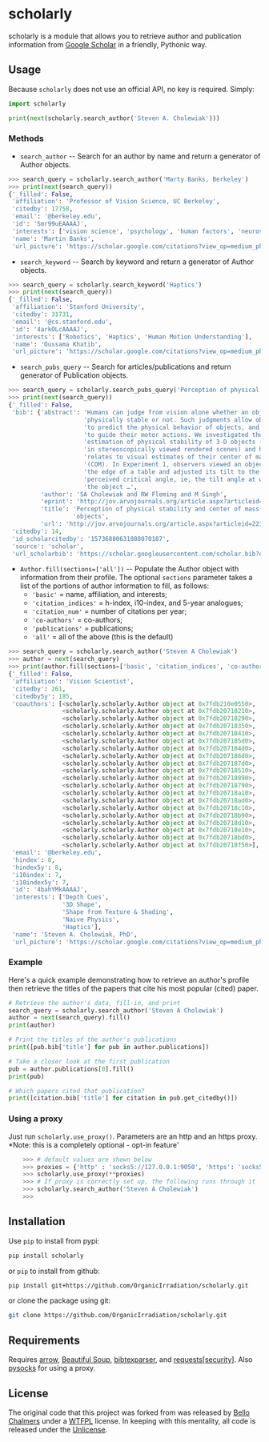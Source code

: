 # scholarly
scholarly is a module that allows you to retrieve author and publication information from [Google Scholar](https://scholar.google.com) in a friendly, Pythonic way.


## Usage
Because `scholarly` does not use an official API, no key is required. Simply:

```python
import scholarly

print(next(scholarly.search_author('Steven A. Cholewiak')))
```

### Methods
* `search_author` -- Search for an author by name and return a generator of Author objects.

```python
>>> search_query = scholarly.search_author('Marty Banks, Berkeley')
>>> print(next(search_query))
{'_filled': False,
 'affiliation': 'Professor of Vision Science, UC Berkeley',
 'citedby': 17758,
 'email': '@berkeley.edu',
 'id': 'Smr99uEAAAAJ',
 'interests': ['vision science', 'psychology', 'human factors', 'neuroscience'],
 'name': 'Martin Banks',
 'url_picture': 'https://scholar.google.com/citations?view_op=medium_photo&user=Smr99uEAAAAJ'}
```

* `search_keyword` -- Search by keyword and return a generator of Author objects.

```python
>>> search_query = scholarly.search_keyword('Haptics')
>>> print(next(search_query))
{'_filled': False,
 'affiliation': 'Stanford University',
 'citedby': 31731,
 'email': '@cs.stanford.edu',
 'id': '4arkOLcAAAAJ',
 'interests': ['Robotics', 'Haptics', 'Human Motion Understanding'],
 'name': 'Oussama Khatib',
 'url_picture': 'https://scholar.google.com/citations?view_op=medium_photo&user=4arkOLcAAAAJ'}
```

* `search_pubs_query` -- Search for articles/publications and return generator of Publication objects.

```python
>>> search_query = scholarly.search_pubs_query('Perception of physical stability and center of mass of 3D objects')
>>> print(next(search_query))
{'_filled': False,
 'bib': {'abstract': 'Humans can judge from vision alone whether an object is '
                     'physically stable or not. Such judgments allow observers '
                     'to predict the physical behavior of objects, and hence '
                     'to guide their motor actions. We investigated the visual '
                     'estimation of physical stability of 3-D objects (shown '
                     'in stereoscopically viewed rendered scenes) and how it '
                     'relates to visual estimates of their center of mass '
                     '(COM). In Experiment 1, observers viewed an object near '
                     'the edge of a table and adjusted its tilt to the '
                     'perceived critical angle, ie, the tilt angle at which '
                     'the object …',
         'author': 'SA Cholewiak and RW Fleming and M Singh',
         'eprint': 'http://jov.arvojournals.org/article.aspx?articleid=2213254',
         'title': 'Perception of physical stability and center of mass of 3-D '
                  'objects',
         'url': 'http://jov.arvojournals.org/article.aspx?articleid=2213254'},
 'citedby': 14,
 'id_scholarcitedby': '15736880631888070187',
 'source': 'scholar',
 'url_scholarbib': 'https://scholar.googleusercontent.com/scholar.bib?q=info:K8ZpoI6hZNoJ:scholar.google.com/&output=citation&scisig=AAGBfm0AAAAAXGSbUf67ybEFA3NEyJzRusXRbR441api&scisf=4&ct=citation&cd=0&hl=en'}
```

* `Author.fill(sections=['all'])` -- Populate the Author object with
  information from their profile. The optional `sections` parameter takes a
  list of the portions of author information to fill, as follows:
  - `'basic'` = name, affiliation, and interests;
  - `'citation_indices'` = h-index, i10-index, and 5-year analogues;
  - `'citation_num'` = number of citations per year;
  - `'co-authors'` = co-authors;
  - `'publications'` = publications;
  - `'all'` = all of the above (this is the default)

```python
>>> search_query = scholarly.search_author('Steven A Cholewiak')
>>> author = next(search_query)
>>> print(author.fill(sections=['basic', 'citation_indices', 'co-authors']))
{'_filled': False,
 'affiliation': 'Vision Scientist',
 'citedby': 261,
 'citedby5y': 185,
 'coauthors': [<scholarly.scholarly.Author object at 0x7fdb210e0550>,
               <scholarly.scholarly.Author object at 0x7fdb20718210>,
               <scholarly.scholarly.Author object at 0x7fdb20718290>,
               <scholarly.scholarly.Author object at 0x7fdb20718350>,
               <scholarly.scholarly.Author object at 0x7fdb20718410>,
               <scholarly.scholarly.Author object at 0x7fdb207185d0>,
               <scholarly.scholarly.Author object at 0x7fdb207184d0>,
               <scholarly.scholarly.Author object at 0x7fdb207186d0>,
               <scholarly.scholarly.Author object at 0x7fdb207187d0>,
               <scholarly.scholarly.Author object at 0x7fdb20718510>,
               <scholarly.scholarly.Author object at 0x7fdb20718890>,
               <scholarly.scholarly.Author object at 0x7fdb20718790>,
               <scholarly.scholarly.Author object at 0x7fdb20718a10>,
               <scholarly.scholarly.Author object at 0x7fdb20718ad0>,
               <scholarly.scholarly.Author object at 0x7fdb20718c10>,
               <scholarly.scholarly.Author object at 0x7fdb20718b90>,
               <scholarly.scholarly.Author object at 0x7fdb20718d10>,
               <scholarly.scholarly.Author object at 0x7fdb20718e10>,
               <scholarly.scholarly.Author object at 0x7fdb20718bd0>,
               <scholarly.scholarly.Author object at 0x7fdb20718f50>],
 'email': '@berkeley.edu',
 'hindex': 8,
 'hindex5y': 8,
 'i10index': 7,
 'i10index5y': 7,
 'id': '4bahYMkAAAAJ',
 'interests': ['Depth Cues',
               '3D Shape',
               'Shape from Texture & Shading',
               'Naive Physics',
               'Haptics'],
 'name': 'Steven A. Cholewiak, PhD',
 'url_picture': 'https://scholar.google.com/citations?view_op=medium_photo&user=4bahYMkAAAAJ'}
```

### Example
Here's a quick example demonstrating how to retrieve an author's profile then retrieve the titles of the papers that cite his most popular (cited) paper.

```python
# Retrieve the author's data, fill-in, and print
search_query = scholarly.search_author('Steven A Cholewiak')
author = next(search_query).fill()
print(author)

# Print the titles of the author's publications
print([pub.bib['title'] for pub in author.publications])

# Take a closer look at the first publication
pub = author.publications[0].fill()
print(pub)

# Which papers cited that publication?
print([citation.bib['title'] for citation in pub.get_citedby()])
```

### Using a proxy
Just run `scholarly.use_proxy()`. Parameters are an http and an https proxy.
*Note: this is a completely optional - opt-in feature'

```python
    >>> # default values are shown below
    >>> proxies = {'http' : 'socks5://127.0.0.1:9050', 'https': 'socks5://127.0.0.1:9050'}
    >>> scholarly.use_proxy(**proxies)
    >>> # If proxy is correctly set up, the following runs through it
    >>> scholarly.search_author('Steven A Cholewiak')
    >>>

```

## Installation
Use `pip` to install from pypi:

```bash
pip install scholarly
```

or `pip` to install from github:

```bash
pip install git+https://github.com/OrganicIrradiation/scholarly.git
```

or clone the package using git:

```bash
git clone https://github.com/OrganicIrradiation/scholarly.git
```


## Requirements
Requires [arrow](http://crsmithdev.com/arrow/), [Beautiful Soup](https://pypi.python.org/pypi/beautifulsoup4/), [bibtexparser](https://pypi.python.org/pypi/bibtexparser/), and [requests[security]](https://pypi.python.org/pypi/requests/).
Also [pysocks](https://pypi.org/project/PySocks/) for using a proxy.


## License
The original code that this project was forked from was released by [Bello Chalmers](https://github.com/lbello/chalmers-web) under a [WTFPL](http://www.wtfpl.net/) license. In keeping with this mentality, all code is released under the [Unlicense](http://unlicense.org/).
